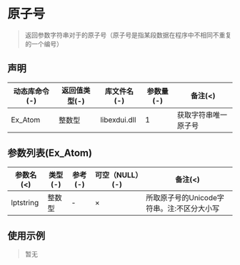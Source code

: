 # 原子号
> 返回参数字符串对于的原子号（原子号是指某段数据在程序中不相同不重复的一个编号）

## 声明

|动态库命令(-)|返回值类型(-)|库文件名(-)|参数量(-)|备注(<)|
|------|------|------|------|------|
|Ex_Atom|整数型|libexdui.dll|1|获取字符串唯一原子号|


## 参数列表(Ex_Atom)

| 参数名(<) | 类型(-) | 参考(-) | 可空（NULL）(-) | 备注(<) |
|------|------|------|------|------|
|lptstring|整数型|-|×|所取原子号的Unicode字符串。注:不区分大小写|


## 使用示例

> 暂无

```Basc

```



